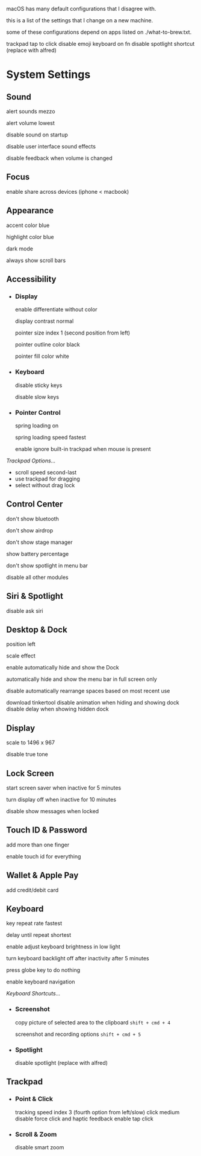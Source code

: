 macOS has many default configurations that I disagree with.

this is a list of the settings that I change on a new machine.

some of these configurations depend on apps listed on ./what-to-brew.txt.

trackpad tap to click
disable emoji keyboard on fn
disable spotlight shortcut (replace with alfred)

# System Settings

## Sound
alert sounds mezzo

alert volume lowest

disable sound on startup

disable user interface sound effects

disable feedback when volume is changed

## Focus
enable share across devices (iphone <    macbook)

## Appearance
accent color blue

highlight color blue

dark mode

always show scroll bars

## Accessibility

- ### Display
    enable differentiate without color

    display contrast normal

    pointer size index 1 (second position from left)

    pointer outline color black

    pointer fill color white

- ### Keyboard
    disable sticky keys

    disable slow keys

- ### Pointer Control
    spring loading on

    spring loading speed fastest

    enable ignore built-in trackpad when mouse is present

_Trackpad Options..._

- scroll speed second-last
- use trackpad for dragging
- select without drag lock

## Control Center
don't show bluetooth

don't show airdrop

don't show stage manager

show battery percentage

don't show spotlight in menu bar

disable all other modules

## Siri & Spotlight
disable ask siri

## Desktop & Dock
position left

scale effect

enable automatically hide and show the Dock

automatically hide and show the menu bar in full screen only

disable automatically rearrange spaces based on most recent use

download tinkertool
    disable animation when hiding and showing dock
    disable delay when showing hidden dock

## Display
scale to 1496 x 967

disable true tone

## Lock Screen
start screen saver when inactive for 5 minutes

turn display off when inactive for 10 minutes

disable show messages when locked

## Touch ID & Password
add more than one finger

enable touch id for everything

## Wallet & Apple Pay
add credit/debit card

## Keyboard
key repeat rate fastest

delay until repeat shortest

enable adjust keyboard brightness in low light

turn keyboard backlight off after inactivity after 5 minutes

press globe key to do nothing

enable keyboard navigation

_Keyboard Shortcuts..._
- ### Screenshot
    copy picture of selected area to the clipboard ```shift + cmd + 4```

    screenshot and recording options ```shift + cmd + 5```

- ### Spotlight
    disable spotlight (replace with alfred)

## Trackpad

- ### Point & Click 
    tracking speed index 3 (fourth option from left/slow)
    click medium
    disable force click and haptic feedback
    enable tap click

- ### Scroll & Zoom
    disable smart zoom
